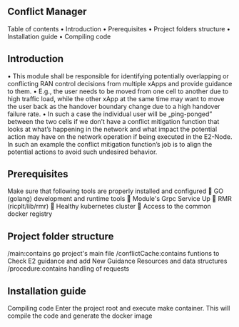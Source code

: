 ## Conflict Manager

Table of contents
•	Introduction
•	Prerequisites
•	Project folders structure
•	Installation guide
•	Compiling code

## Introduction
• This module shall be responsible for identifying potentially overlapping or conflicting
RAN control decisions from multiple xApps and provide guidance to them.
• E.g., the user needs to be moved from one cell to another due to high traffic load,
while the other xApp at the same time may want to move the user back as the
handover boundary change due to a high handover failure rate.
• In such a case the individual user will be „ping-ponged” between the two cells if we
don’t have a conflict mitigation function that looks at what’s happening in the network
and what impact the potential action may have on the network operation if being
executed in the E2-Node. In such an example the conflict mitigation function’s job is
to align the potential actions to avoid such undesired behavior.

## Prerequisites
Make sure that following tools are properly installed and configured
	GO (golang) development and runtime tools
	Module's Grpc Service Up 
	RMR (ricplt/lib/rmr)
	Healthy kubernetes cluster
	Access to the common docker registry

## Project folder structure
/main:contains go project's main file
/conflictCache:contains funtions to Check E2 guidance and add New Guidance Resources and  data structures
/procedure:contains handling of requests

## Installation guide 
Compiling code
Enter the project root and execute make container. This will compile the code and generate the docker image
